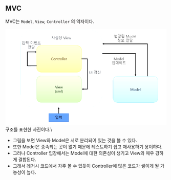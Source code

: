 ## MVC
MVC는 ```Model```, ```View```, ```Controller``` 의 약자이다.

![alt text](image.png)
구조를 표현한 사진이다.\
+ 그림을 보면 View와 Model은 서로 분리되어 있는 것을 볼 수 있다.
+  또한 Model은 종속되는 곳이 없기 때문에 테스트하기 쉽고 재사용하기 용이하다. 
+ 그러나 Controller 입장에서는 Model에 대한 의존성이 생기고 View와 매우 강하게 결합된다. 
+ 그래서 레거시 코드에서 자주 볼 수 있듯이 Controller에 많은 코드가 쌓이게 될 가능성이 높다.